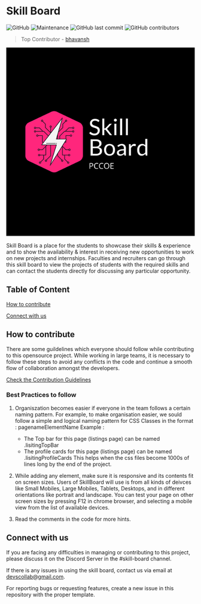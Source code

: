 # Skill Board

![GitHub](https://img.shields.io/github/license/devscollab/skill-board) ![Maintenance](https://img.shields.io/maintenance/yes/2020) ![GitHub last commit](https://img.shields.io/github/last-commit/devscollab/skill-board) ![GitHub contributors](https://img.shields.io/github/contributors/devscollab/skill-board)

> Top Contributor - [bhavansh](https://github.com/bhavansh)

![Skill Board](assets/images/logo.png) <!-- .element height="30%" width="30%" -->

Skill Board is a place for the students to showcase their skills & experience and to show the availability & interest in receiving new opportunities to work on new projects and internships. Faculties and recruiters can go through this skill board to view the projects of students with the required skills and can contact the students directly for discussing any particular opportunity.

## Table of Content

[How to contribute](#how-to-contribute)

[Connect with us](#connect-with-us)

## How to contribute

There are some guildelines which everyone should follow while contributing to this opensource project. While working in large teams, it is necessary to follow these steps to avoid any conflicts in the code and continue a smooth flow of collaboration amongst the developers.

[Check the Contribution Guidelines](./CONTRIBUTING.md)

### Best Practices to follow

1. Organiszation becomes easier if everyone in the team follows a certain naming pattern.
For example, to make organisation easier, we sould follow a simple and logical naming pattern for CSS Classes
in the format : pagenameElementName
Example :
   - The Top bar for this page (listings page) can be named .lisitingTopBar
   - The profile cards for this page (listings page) can be named .lisitingProfileCards
This helps when the css files become 1000s of lines long by the end of the project.

2. While adding any element, make sure it is responsive and its contents fit on screen sizes.
Users of SkillBoard will use is from all kinds of deivces like Small Mobiles, Large Mobiles, Tablets, Desktops,
and in different orientations like portrait and landscape.
You can test your page on other screen sizes by pressing F12 in chrome browser, and
selecting a mobile view from the list of available devices.

3. Read the comments in the code for more hints.

## Connect with us

If you are facing any difficulties in managing or contributing to this project, please discuss it on the Discord Server in the #skill-board channel.

If there is any issues in using the skill board, contact us via email at [devscollab@gmail.com](mailto:devscollab@gmail.com).

For reporting bugs or requesting features, create a new issue in this repository with the proper template.
